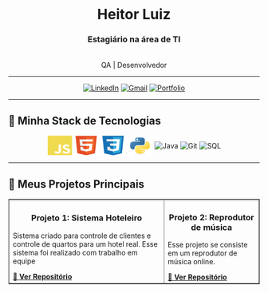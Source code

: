 <div align="center">
 
  <br>
  <h1>
    <b>Heitor Luiz</b>
  </h1>
  <h3>
     Estagiário na área de TI
  </h3>
  <p align="center">
    <br />
    QA | Desenvolvedor
  </p>
</div>

---

<div align="center">
  <a href="https://www.linkedin.com/in/heitor-luiz-miranda" target="_blank"><img src="https://img.shields.io/badge/LinkedIn-0077B5?style=for-the-badge&logo=linkedin&logoColor=white" alt="LinkedIn"></a>
  <a href="mailto: heitorluizscdem@gmail.com" target="_blank"><img src="https://img.shields.io/badge/Gmail-D14836?style=for-the-badge&logo=gmail&logoColor=white" alt="Gmail"></a>
  <a href="[LINK-DO-SEU-PORTFOLIO]" target="_blank"><img src="https://img.shields.io/badge/Portfolio-000000?style=for-the-badge&logo=firefox&logoColor=#FF7139" alt="Portfolio"></a>
</div>

---

## 🚀 Minha Stack de Tecnologias

<div align="center" style="display: inline_block">
  <img align="center" alt="Js" height="40" width="50" src="https://raw.githubusercontent.com/devicons/devicon/master/icons/javascript/javascript-plain.svg">
  <img align="center" alt="HTML" height="40" width="50" src="https://raw.githubusercontent.com/devicons/devicon/master/icons/html5/html5-original.svg">
  <img align="center" alt="CSS" height="40" width="50" src="https://raw.githubusercontent.com/devicons/devicon/master/icons/css3/css3-original.svg">
  <img align="center" alt="Python" height="40" width="50" src="https://raw.githubusercontent.com/devicons/devicon/master/icons/python/python-original.svg">
  <img align="center" alt="Java" height="40" width="50" src="https://cdn.jsdelivr.net/gh/devicons/devicon/icons/java/java-original.svg" />
  <img align="center" alt="Git" height="40" width="50" src="https://cdn.jsdelivr.net/gh/devicons/devicon/icons/git/git-original.svg" />
  <img align="center" alt="SQL" height="40" width="50" src="https://cdn.jsdelivr.net/gh/devicons/devicon/icons/mysql/mysql-original.svg" />
</div>

---

## 📂 Meus Projetos Principais

<div align="center">
  <table border="1">
    <tr>
      <td>
        <h3 align="center">Projeto 1: Sistema Hoteleiro</h3>
        <p>Sistema criado para controle de clientes e controle de quartos para um hotel real. Esse sistema foi realizado com trabalho em equipe</p>
        <a href="https://github.com/heitorrls/Hotel.git"><strong>🔗 Ver Repositório</strong></a>
      </td>
      <td>
        <h3 align="center">Projeto 2: Reprodutor de música</h3>
        <p>Esse projeto se consiste em um reprodutor de música online.</p>
        <a href="https://github.com/heitorrls/Tabely.git"><strong>🔗 Ver Repositório</strong></a>
      </td>
    </tr>
  </table>
</div>
<br>


